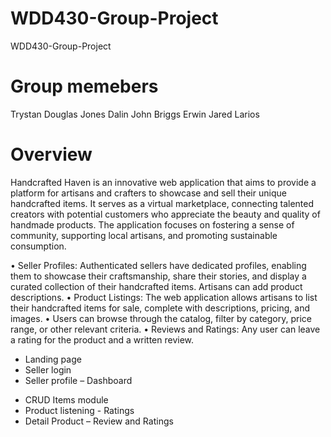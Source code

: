 # WDD430-Group-Project
WDD430-Group-Project

# Group memebers
Trystan Douglas Jones
Dalin John Briggs
Erwin Jared Larios

# Overview
Handcrafted Haven is an innovative web application that aims to provide a platform for artisans and crafters to showcase and sell their unique handcrafted items. It serves as a virtual marketplace, connecting talented creators with potential customers who appreciate the beauty and quality of handmade products. The application focuses on fostering a sense of community, supporting local artisans, and promoting sustainable consumption.

•	Seller Profiles: Authenticated sellers have dedicated profiles, enabling them to showcase their craftsmanship, share their stories, and display a curated collection of their handcrafted items. Artisans can add product descriptions.
•	Product Listings: The web application allows artisans to list their handcrafted items for sale, complete with descriptions, pricing, and images.
•	Users can browse through the catalog, filter by category, price range, or other relevant criteria.
•	Reviews and Ratings: Any user can leave a rating for the product and a written review.

- Landing page
- Seller login
- Seller profile – Dashboard
 *	CRUD Items module
 * Product listening - Ratings
 * Detail Product – Review and Ratings
